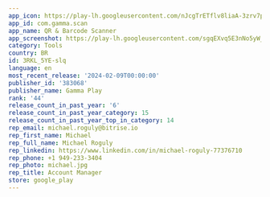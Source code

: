 ```yaml
---
app_icon: https://play-lh.googleusercontent.com/nJcgTrETflv8liaA-3zrv7po7NyfKDMpMswbazxx6oWGnNAzT4D1mPniyX0nOrE-YnaV
app_id: com.gamma.scan
app_name: QR & Barcode Scanner
app_screenshot: https://play-lh.googleusercontent.com/sgqEXvq5E3nNo5yW_fl1Dd28BKURQQ092BN7lFEIwkiNZUkM5jT04BrESE67yIv_cQ
category: Tools
country: BR
id: 3RKL_5YE-slq
language: en
most_recent_release: '2024-02-09T00:00:00'
publisher_id: '383068'
publisher_name: Gamma Play
rank: '44'
release_count_in_past_year: '6'
release_count_in_past_year_category: 15
release_count_in_past_year_top_in_category: 14
rep_email: michael.roguly@bitrise.io
rep_first_name: Michael
rep_full_name: Michael Roguly
rep_linkedin: https://www.linkedin.com/in/michael-roguly-77376710
rep_phone: +1 949-233-3404
rep_photo: michael.jpg
rep_title: Account Manager
store: google_play
---
```

